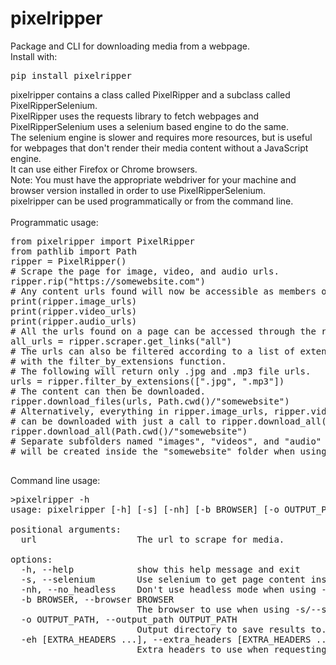 # pixelripper
Package and CLI for downloading media from a webpage. <br>
Install with:<br>
<pre>
pip install pixelripper
</pre>

pixelripper contains a class called PixelRipper and a subclass called PixelRipperSelenium.<br>
PixelRipper uses the requests library to fetch webpages and PixelRipperSelenium uses a selenium based engine to do the same.<br>
The selenium engine is slower and requires more resources, but is useful for webpages
that don't render their media content without a JavaScript engine.<br>
It can use either Firefox or Chrome browsers.<br>
Note: You must have the appropriate webdriver for your machine and browser
version installed in order to use PixelRipperSelenium.<br>
pixelripper can be used programmatically or from the command line.<br>
<br>
Programmatic usage:
<pre>
from pixelripper import PixelRipper
from pathlib import Path
ripper = PixelRipper()
# Scrape the page for image, video, and audio urls.
ripper.rip("https://somewebsite.com")
# Any content urls found will now be accessible as members of ripper.
print(ripper.image_urls)
print(ripper.video_urls)
print(ripper.audio_urls)
# All the urls found on a page can be accessed through the ripper.scraper member.
all_urls = ripper.scraper.get_links("all")
# The urls can also be filtered according to a list of extensions 
# with the filter_by_extensions function.
# The following will return only .jpg and .mp3 file urls.
urls = ripper.filter_by_extensions([".jpg", ".mp3"])
# The content can then be downloaded.
ripper.download_files(urls, Path.cwd()/"somewebsite")
# Alternatively, everything in ripper.image_urls, ripper.video_urls, and ripper.audio_urls
# can be downloaded with just a call to ripper.download_all()
ripper.download_all(Path.cwd()/"somewebsite")
# Separate subfolders named "images", "videos", and "audio"
# will be created inside the "somewebsite" folder when using this function.

</pre>
Command line usage:
<pre>
>pixelripper -h
usage: pixelripper [-h] [-s] [-nh] [-b BROWSER] [-o OUTPUT_PATH] [-eh [EXTRA_HEADERS ...]] url

positional arguments:
  url                   The url to scrape for media.

options:
  -h, --help            show this help message and exit
  -s, --selenium        Use selenium to get page content instead of requests.
  -nh, --no_headless    Don't use headless mode when using -s/--selenium.
  -b BROWSER, --browser BROWSER
                        The browser to use when using -s/--selenium. Can be 'firefox' or 'chrome'. You must have the appropriate webdriver installed for your machine and browser version in order to use the selenium engine.
  -o OUTPUT_PATH, --output_path OUTPUT_PATH
                        Output directory to save results to. If not specified, a folder with the name of the webpage will be created in the current working directory.
  -eh [EXTRA_HEADERS ...], --extra_headers [EXTRA_HEADERS ...]
                        Extra headers to use when requesting files as key, value pairs. Keys and values whould be colon separated and pairs should be space separated. e.g. -eh Referer:website.com/page Host:website.com
</pre>